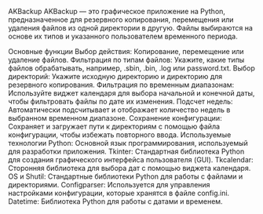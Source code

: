 AKBackup
AKBackup — это графическое приложение на Python, предназначенное для резервного копирования, перемещения или удаления файлов из одной директории в другую. Файлы выбираются на основе их типов и указанного пользователем временного периода.

Основные функции
Выбор действия: Копирование, перемещение или удаление файлов.
Фильтрация по типам файлов: Укажите, какие типы файлов обрабатывать, например, .sbin, .bin, .log или password.txt.
Выбор директорий: Укажите исходную директорию и директорию для резервного копирования.
Фильтрация по временным диапазонам: Используйте виджет календаря для выбора начальной и конечной даты, чтобы фильтровать файлы по дате их изменения.
Подсчет недель: Автоматически подсчитывает и отображает количество недель в выбранном временном диапазоне.
Сохранение конфигурации: Сохраняет и загружает пути к директориям с помощью файла конфигурации, чтобы избежать повторного ввода.
Используемые технологии
Python: Основной язык программирования, используемый для разработки приложения.
Tkinter: Стандартная библиотека Python для создания графического интерфейса пользователя (GUI).
Tkcalendar: Сторонняя библиотека для выбора дат с помощью виджета календаря.
OS и Shutil: Стандартные библиотеки Python для работы с файлами и директориями.
Configparser: Используется для управления настройками конфигурации, которые хранятся в файле config.ini.
Datetime: Библиотека Python для работы с датами и временем.
